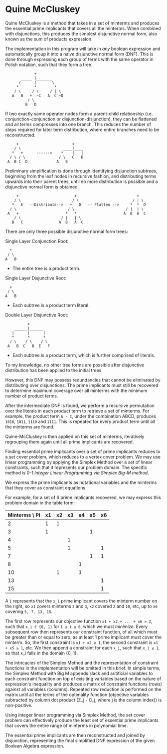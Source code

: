 # Quine McCluskey

Quine McCluskey is a method that takes in a set of minterms and produces the essential prime implicants that covers all the minterms. When combined with disjunctions, this produces the simplest disjunctive normal form, also known as the sum of products expression.

The implementation in this program will take in _any_ boolean expression and automatically group it into a naive disjunctive normal form (DNF). This is done through expressing each group of terms with the same operator in Polish notation, such that they form a tree.
```
             + 
       _____ |_______  
      /      |       \
     *       *        *
    / \     / \     / | \
   A   B   +  ~C   A  C ~D
          / \
         B   D
```    
If two exactly same operator nodes form a parent-child relationship (i.e. conjunction-conjunction or disjunction-disjunction), they can be flattened and all terms compresses into one branch. This reduces the number of steps required for later term distribution, where entire branches need to be reconstructed. 

```
     +                        +
    / \                   ____|____
   *   +      ------>    *    |   |
  / \ / \               / \   C   D
 A  B C  D             A   B
``` 
 
Preliminary simplification is done through identifying disjunction subtrees, beginning from the leaf nodes in recursive fashion, and distributing terms upwards into their parent trees, until no more distribution is possible and a disjunctive normal form is obtained.

```
     +                         +                           +  
    / \                       / \                        / | \
   *   E   --Distribute-->   +   D   -- Flatten -->     *  *  D
  / \                       / \                       / |  | \
 A   +                     *   *                     A  B  A  C
    / \                  / |   | \
   B   C                A  B   A  C
```

There are only three possible disjunctive normal form trees:

Single Layer Conjunction Root:
```
  *
 / \
A   B 
```
- The entire tree is a product term.

Single Layer Disjunctive Root:
```
  +
 / \
A   B 
```
- Each subtree is a product term literal.

Double Layer Disjunctive Root:
```
          +
    ______|______
   |      |      |
   *      *      *
  / \    / \    / \
 A   B  C   D  E   F
 ```
 - Each subtree is a product term, which is further comprised of literals.
 
To my knowledge, no other tree forms are possible after disjunctive distribution has been applied to the initial trees.

However, this DNF may possess redundancies that cannot be eliminated by distributing over disjunctions. The prime implicants must still be recovered to determine maximum coverage over all minterms with the minimum number of product terms.

After the intermediate DNF is found, we perform a recursive permutation over the literals in each product term to retrieve a set of minterms. For example, the product term `A · C`, under the combination ABCD, produces `1010`, `1011`, `1110` and `1111`. This is repeated for every product term until all the minterms are found.

Quine-McCluskey is then applied on this set of minterms, iteratively regrouping them again until all prime implicants are recovered.

Finding essential prime implicants over a set of prime implicants reduces to a set cover problem, which reduces to a vertex cover problem. We may use linear programming by applying the Simplex Method over a set of linear constraints, such that it represents our problem domain. The specific method is *0-1 Integer Linear Programming via Simplex Big-M method*.

We express the prime implicants as notational variables and the minterms that they cover as constraint equations.

For example, for a set of 6 prime implicants recovered, we may express this problem domain in the table form:

| Minterms \ PI |  x1 | x2 | x3 | x4 | x5 | x6 |
|---------------|-----|----|----|----|----|--- |
|      2        |  1  |  1 |    |    |    |    |
|      3        |  1  |    |    |    | 1  |    |
|      4        |     |    |  1 |    |    |    |
|      5        |     |    |  1 |    |    |  1 |
|      7        |     |    |    |    | 1  |  1 |
|      8        |     |    |    | 1  |    |    |
|     10        |     |  1 |    | 1  |    |    |
|     13        |     |    |    |    |    |  1 |
|     15        |     |    |    |    |    |  1 |

A `1` represents that the `x_i` prime implicant covers the minterm number on the right, so `x1` covers minterms `2` and `3`, `x2` covered `2` and `10`, etc, up to `x6` covering `5, 7, 13, 15`.

The first row represents our objective function `x1 + x2 + ... + x6 = Z`, such that `x_i ∈ {0, 1}` for `1 ≤ i ≤ 6`, which we must _minimize_.
Every subsequent row then represents our constraint function, of all which must be greater than or equal to zero, as at least 1 prime implicant must cover the minterm.
So, the first constraint is `x1 + x2 ≥ 1`, the second constraint is `x1 + x5 ≥ 1`, etc.
We then append a constraint for each `x_i`, such that `x_i ≤ 1`, so that x_i falls in the domain {0, 1}.

The intricacies of the Simplex Method and the representation of constraint functions in the implementation will be omitted in this brief. In simple terms, the Simplex Method with Big M appends slack and aritificial variables to each constraint function on top of exisiting variables based on the nature of expression's inequality and produces a matrix of constraint functions (rows) against all variables (columns). Repeated row reduction is performed on the matrix until all the terms of the optimality function (objective variables subtracted by column dot product (Z_j - C_j, where j is the column index)) is non-positive.

Using integer linear programming via Simplex Method, the set cover problem can effectively produce the least set of essential prime implicants that covers the entire range of minterms in polynomial time.

The essential prime implicants are then reconstructed and joined by disjunction, representing the final simplified DNF expression of the given Boolean Algebra expression.

